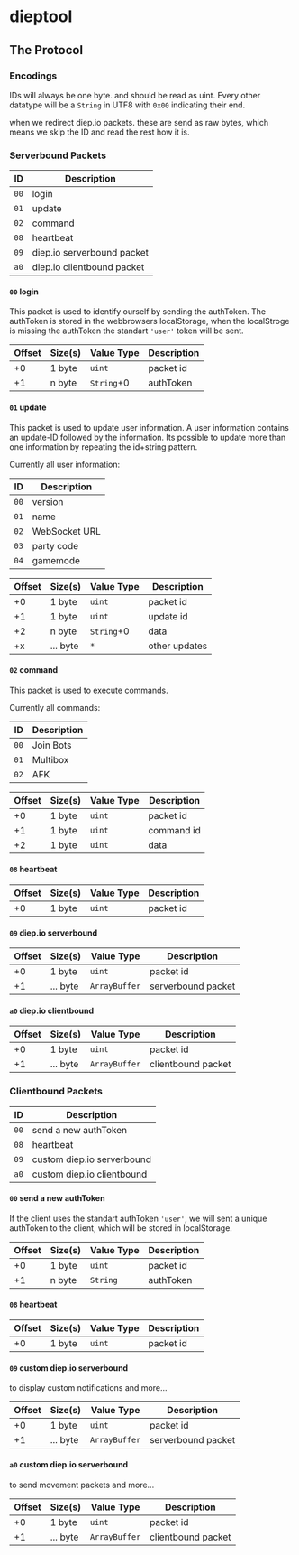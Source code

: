# dieptool

## The Protocol

### Encodings

IDs will always be one byte. and should be read as uint.
Every other datatype will be a `String` in UTF8 with `0x00` indicating their end.

when we redirect diep.io packets. these are send as raw bytes, which means we skip the ID and read the rest how it is.

### Serverbound Packets

| ID   | Description                |
| ---- | -------------------------- |
| `00` | login                      |
| `01` | update                     |
| `02` | command                    |
| `08` | heartbeat                  |
| `09` | diep.io serverbound packet |
| `a0` | diep.io clientbound packet |

#### `00` login

This packet is used to identify ourself by sending the authToken. The authToken is stored in the webbrowsers localStorage, when the localStroge is missing the authToken the standart `'user'` token will be sent.

| Offset | Size(s) | Value Type | Description |
| ------ | ------- | ---------- | ----------- |
| +0     | 1 byte  | `uint`     | packet id   |
| +1     | n byte  | `String`+0 | authToken   |

#### `01` update

This packet is used to update user information.
A user information contains an update-ID followed by the information.
Its possible to update more than one information by repeating the id+string pattern.

Currently all user information:

| ID   | Description   |
| ---- | ------------- |
| `00` | version       |
| `01` | name          |
| `02` | WebSocket URL |
| `03` | party code    |
| `04` | gamemode      |

| Offset | Size(s)  | Value Type | Description   |
| ------ | -------- | ---------- | ------------- |
| +0     | 1 byte   | `uint`     | packet id     |
| +1     | 1 byte   | `uint`     | update id     |
| +2     | n byte   | `String`+0 | data          |
| +x     | ... byte | `*`        | other updates |

#### `02` command

This packet is used to execute commands.

Currently all commands:

| ID   | Description |
| ---- | ----------- |
| `00` | Join Bots   |
| `01` | Multibox    |
| `02` | AFK         |

| Offset | Size(s) | Value Type | Description |
| ------ | ------- | ---------- | ----------- |
| +0     | 1 byte  | `uint`     | packet id   |
| +1     | 1 byte  | `uint`     | command id  |
| +2     | 1 byte  | `uint`     | data        |

#### `08` heartbeat

| Offset | Size(s)  | Value Type    | Description        |
| ------ | -------- | ------------- | ------------------ |
| +0     | 1 byte   | `uint`        | packet id          |

#### `09` diep.io serverbound

| Offset | Size(s)  | Value Type    | Description        |
| ------ | -------- | ------------- | ------------------ |
| +0     | 1 byte   | `uint`        | packet id          |
| +1     | ... byte | `ArrayBuffer` | serverbound packet |

#### `a0` diep.io clientbound

| Offset | Size(s)  | Value Type    | Description        |
| ------ | -------- | ------------- | ------------------ |
| +0     | 1 byte   | `uint`        | packet id          |
| +1     | ... byte | `ArrayBuffer` | clientbound packet |

### Clientbound Packets

| ID   | Description                |
| ---- | -------------------------- |
| `00` | send a new authToken       |
| `08` | heartbeat                  |
| `09` | custom diep.io serverbound |
| `a0` | custom diep.io clientbound |

#### `00` send a new authToken

If the client uses the standart authToken `'user'`, we will sent a unique authToken
to the client, which will be stored in localStorage.

| Offset | Size(s) | Value Type | Description |
| ------ | ------- | ---------- | ----------- |
| +0     | 1 byte  | `uint`     | packet id   |
| +1     | n byte  | `String`   | authToken   |

#### `08` heartbeat

| Offset | Size(s)  | Value Type    | Description        |
| ------ | -------- | ------------- | ------------------ |
| +0     | 1 byte   | `uint`        | packet id          |

#### `09` custom diep.io serverbound

to display custom notifications and more...

| Offset | Size(s)  | Value Type    | Description        |
| ------ | -------- | ------------- | ------------------ |
| +0     | 1 byte   | `uint`        | packet id          |
| +1     | ... byte | `ArrayBuffer` | serverbound packet |

#### `a0` custom diep.io serverbound

to send movement packets and more...

| Offset | Size(s)  | Value Type    | Description        |
| ------ | -------- | ------------- | ------------------ |
| +0     | 1 byte   | `uint`        | packet id          |
| +1     | ... byte | `ArrayBuffer` | clientbound packet |

